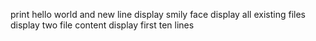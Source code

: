 print hello world and new line
display smily face
display all existing files
display two file content
display first ten lines
